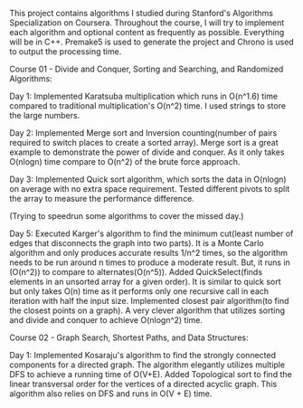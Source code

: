 This project contains algorithms I studied during Stanford's Algorithms Specialization on Coursera. Throughout the course, I will try to implement each algorithm and optional content as frequently as possible. Everything will be in C++. Premake5 is used to generate the project and Chrono is used to output the processing time.

Course 01 - Divide and Conquer, Sorting and Searching, and Randomized Algorithms:

Day 1: Implemented Karatsuba multiplication which runs in O(n^1.6) time compared to traditional multiplication's O(n^2) time. I used strings to store the large numbers.

Day 2: Implemented Merge sort and Inversion counting(number of pairs required to switch places to create a sorted array). Merge sort is a great example to demonstrate the power of divide and conquer. As it only takes O(nlogn) time compare to O(n^2) of the brute force approach.

Day 3: Implemented Quick sort algorithm, which sorts the data in O(nlogn) on average with no extra space requirement. Tested different pivots to split the array to measure the performance difference.

(Trying to speedrun some algorithms to cover the missed day.)

Day 5: Executed Karger's algorithm to find the minimum cut(least number of edges that disconnects the graph into two parts). It is a Monte Carlo algorithm and only produces accurate results 1/n^2 times, so the algorithm needs to be run around n times to produce a moderate result. But, it runs in (O(n^2)) to compare to alternates(O(n^5)).
Added QuickSelect(finds elements in an unsorted array for a given order). It is similar to quick sort but only takes O(n) time as it performs only one recursive call in each iteration with half the input size.
Implemented closest pair algorithm(to find the closest points on a graph). A very clever algorithm that utilizes sorting and divide and conquer to achieve O(nlogn^2) time.

Course 02 - Graph Search, Shortest Paths, and Data Structures:

Day 1: Implemented Kosaraju's algorithm to find the strongly connected components for a directed graph. The algorithm elegantly utilizes multiple DFS to achieve a running time of O(V+E).
Added Topological sort to find the linear transversal order for the vertices of a directed acyclic graph. This algorithm also relies on DFS and runs in O(V + E) time.